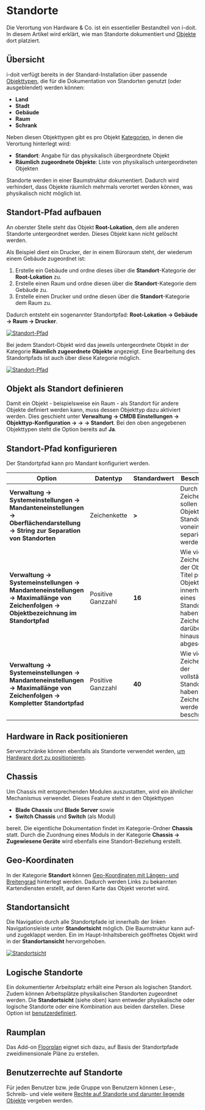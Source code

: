 # Standorte

Die Verortung von Hardware & Co. ist ein essentieller Bestandteil von i-doit. In diesem Artikel wird erklärt, wie man Standorte dokumentiert und [Objekte](../grundlagen/struktur-it-dokumentation.md) dort platziert.

Übersicht
---------

i-doit verfügt bereits in der Standard-Installation über passende [Objekttypen](../grundlagen/struktur-it-dokumentation.md), die für die Dokumentation von Standorten genutzt (oder ausgeblendet) werden können:

*   **Land**
*   **Stadt**
*   **Gebäude**
*   **Raum**
*   **Schrank**

Neben diesen Objekttypen gibt es pro Objekt [Kategorien](../grundlagen/struktur-it-dokumentation.md), in denen die Verortung hinterlegt wird:

*   **Standort**: Angabe für das physikalisch übergeordnete Objekt
*   **Räumlich zugeordnete Objekte**: Liste von physikalisch untergeordneten Objekten

Standorte werden in einer Baumstruktur dokumentiert. Dadurch wird verhindert, dass Objekte räumlich mehrmals verortet werden können, was physikalisch nicht möglich ist.

Standort-Pfad aufbauen
----------------------

An oberster Stelle steht das Objekt **Root-Lokation**, dem alle anderen Standorte untergeordnet werden. Dieses Objekt kann nicht gelöscht werden.

Als Beispiel dient ein Drucker, der in einem Büroraum steht, der wiederum einem Gebäude zugeordnet ist:

1.  Erstelle ein Gebäude und ordne dieses über die **Standort**\-Kategorie der **Root-Lokation** zu.
2.  Erstelle einen Raum und ordne diesen über die **Standort**\-Kategorie dem Gebäude zu.
3.  Erstelle einen Drucker und ordne diesen über die **Standort**\-Kategorie dem Raum zu.

Dadurch entsteht ein sogenannter Standortpfad: **Root-Lokation → Gebäude → Raum → Drucker**.

[![Standort-Pfad](../assets/images/de/anwendungsfaelle/standorte/1-stan.png)](../assets/images/de/anwendungsfaelle/standorte/1-stan.png)

Bei jedem Standort-Objekt wird das jeweils untergeordnete Objekt in der Kategorie **Räumlich zugeordnete Objekte** angezeigt. Eine Bearbeitung des Standortpfads ist auch über diese Kategorie möglich.

[![Standort-Pfad](../assets/images/de/anwendungsfaelle/standorte/2-stan.png)](../assets/images/de/anwendungsfaelle/standorte/2-stan.png)

Objekt als Standort definieren
------------------------------

Damit ein Objekt - beispielsweise ein Raum - als Standort für andere Objekte definiert werden kann, muss dessen Objekttyp dazu aktiviert werden. Dies geschieht unter **Verwaltung → CMDB Einstellungen → Objekttyp-Konfiguration → <Objekttypgruppe> → <Objekttyp> → Standort**. Bei den oben angegebenen Objekttypen steht die Option bereits auf **Ja**.

Standort-Pfad konfigurieren
---------------------------

Der Standortpfad kann pro Mandant konfiguriert werden.

| Option | Datentyp | Standardwert | Beschreibung |
| --- | --- | --- | --- |
| **Verwaltung → Systemeinstellungen → Mandanteneinstellungen → Oberflächendarstellung → String zur Separation von Standorten** | Zeichenkette | **>** | Durch welche Zeichenfolge sollen die Objekte eines Standortpfads voneinander separiert werden? |
| **Verwaltung → Systemeinstellungen → Mandanteneinstellungen → Maximallänge von Zeichenfolgen → Objektbezeichnung im Standortpfad** | Positive Ganzzahl | **16** | Wie viele Zeichen darf der Objekt-Titel pro Objekt innerhalb eines Standortpfads haben? Zeichen darüber hinaus werden abgeschnitten. |
| **Verwaltung → Systemeinstellungen → Mandanteneinstellungen → Maximallänge von Zeichenfolgen → Kompletter Standortpfad** | Positive Ganzzahl | **40** | Wie viele Zeichen darf der vollständige Standortpfad haben? Länge Zeichenketten werden beschnitten. |

Hardware in Rack positionieren
------------------------------

Serverschränke können ebenfalls als Standorte verwendet werden, [um Hardware dort zu positionieren](../auswertungen/rack-ansicht.md).

Chassis
-------

Um Chassis mit entsprechenden Modulen auszustatten, wird ein ähnlicher Mechanismus verwendet. Dieses Feature steht in den Objekttypen

*   **Blade Chassis** und **Blade Server** sowie
*   **Switch Chassis** und **Switch** (als Modul)

bereit. Die eigentliche Dokumentation findet im Kategorie-Ordner **Chassis** statt. Durch die Zuordnung eines Moduls in der Kategorie **Chassis → Zugewiesene Geräte** wird ebenfalls eine Standort-Beziehung erstellt.

Geo-Koordinaten
---------------

In der Kategorie **Standort** können [Geo-Koordinaten mit Längen- und Breitengrad](./geo-koordinaten.md) hinterlegt werden. Dadurch werden Links zu bekannten Kartendiensten erstellt, auf deren Karte das Objekt verortet wird.

Standortansicht
---------------

Die Navigation durch alle Standortpfade ist innerhalb der linken Navigationsleiste unter **Standortsicht** möglich. Die Baumstruktur kann auf- und zugeklappt werden. Ein im Haupt-Inhaltsbereich geöffnetes Objekt wird in der **Standortansicht** hervorgehoben.

[![Standortsicht](../assets/images/de/anwendungsfaelle/standorte/3-stan.png)](../assets/images/de/anwendungsfaelle/standorte/3-stan.png)

Logische Standorte
------------------

Ein dokumentierter Arbeitsplatz erhält eine Person als logischen Standort. Zudem können Arbeitsplätze physikalischen Standorten zugeordnet werden. Die **Standortsicht** (siehe oben) kann entweder physikalische oder logische Standorte oder eine Kombination aus beiden darstellen. Diese Option ist [benutzerdefiniert](./lokalen-benutzer-anlegen.md).

Raumplan
--------

Das Add-on [Floorplan](../i-doit-pro-add-ons/floorplan.md) eignet sich dazu, auf Basis der Standortpfade zweidimensionale Pläne zu erstellen.

Benutzerrechte auf Standorte
----------------------------

Für jeden Benutzer bzw. jede Gruppe von Benutzern können Lese-, Schreib- und viele weitere [Rechte auf Standorte und darunter liegende Objekte](./standort-basierte-benutzerrechte.md) vergeben werden.
